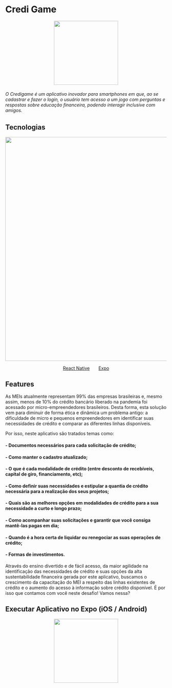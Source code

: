 <h1> Credi Game </h1>

<p align="center">
<img width="200" height="auto" src="https://d1wp6m56sqw74a.cloudfront.net/~assets/20e391a70cdc8e828ad8a3708a190409"/> 
 </p>
<h6> O Credigame é um aplicativo inovador para smartphones em que, ao se cadastrar e fazer o login, o usuário tem acesso a um jogo com perguntas e respostas sobre educação financeira, podendo interagir inclusive com amigos. </h6>

## Tecnologias

<div>
<p align="center">
<img width="700" heigth="auto" src="https://www.hammermarketing.com/wp-content/uploads/sites/2/2020/11/react-native_large.jpg"/> 
 </p>
</div>
<p align="center">
 <a href="https://reactnative.dev/">React Native</a> &nbsp &nbsp &nbsp <a href="https://expo.io/">Expo</a>

## Features

As MEIs atualmente representam 99% das empresas brasileiras e, mesmo assim, menos de 10% do crédito bancário liberado na pandemia foi acessado por micro-empreendedores brasileiros. Desta forma, esta solução vem para diminuir de forma ética e dinâmica um problema antigo: a dificuldade de micro e pequenos empreendedores em identificar suas necessidades de crédito e comparar as diferentes linhas disponíveis.

Por isso, neste aplicativo são tratados temas como:

<h4>- Documentos necessários para cada solicitação de crédito;</h4>
<h4>- Como manter o cadastro atualizado;</h4>
<h4>- O que é cada modalidade de crédito (entre desconto de recebíveis, capital de giro, financiamento, etc);</h4>
<h4>- Como definir suas necessidades e estipular a quantia de crédito necessária para a realização dos seus projetos;</h4>
<h4>- Quais são as melhores opções em modalidades de crédito para a sua necessidade a curto e longo prazo;</h4>
<h4>- Como acompanhar suas solicitações e garantir que você consiga mantê-las pagas em dia;</h4>
<h4>- Quando é a hora certa de liquidar ou renegociar as suas operações de crédito;</h4>
<h4>- Formas de investimentos.</h4>

Através do ensino divertido e de fácil acesso, da maior agilidade na identificação das necessidades de crédito e suas opções da alta sustentabilidade financeira gerada por este aplicativo, buscamos o crescimento da capacitação do MEI a respeito das linhas existentes de crédito e o aumento do acesso à informação sobre crédito disponível.
É por isso que contamos com você neste desafio! Vamos nessa?

## Executar Aplicativo no Expo (iOS / Android)

<p align="center">
<img width="200" height="auto" src="https://user-images.githubusercontent.com/61213894/133006697-6f541650-ac67-41bf-b5c7-3d5a90124e59.png"/> 
 </p>

